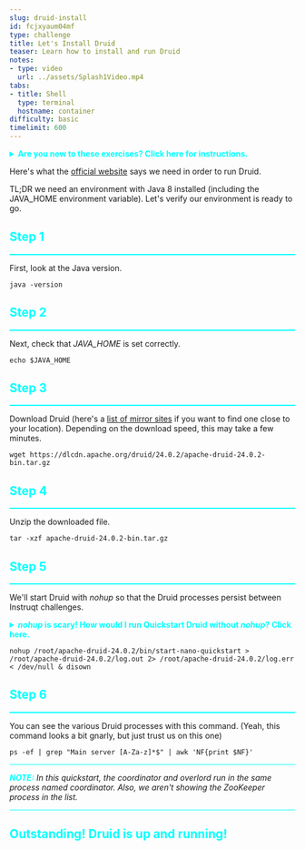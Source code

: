 ```yaml
---
slug: druid-install
id: fcjxyaum04mf
type: challenge
title: Let's Install Druid
teaser: Learn how to install and run Druid
notes:
- type: video
  url: ../assets/Splash1Video.mp4
tabs:
- title: Shell
  type: terminal
  hostname: container
difficulty: basic
timelimit: 600
---
```


<details>
  <summary style="color:cyan"><b>Are you new to these exercises? Click here for instructions.</b></summary>
<hr style="background-color:cyan">
These exercises allow you to actually <i>do</i> the tasks involved in learning Druid within the comfort of your browser!<br><br>
Click on the command boxes to copy the commands to your clipboard.
Then, paste the commands in the terminal to execute them.
That's all there is to it! Enjoy!
<hr style="background-color:cyan">
</details>

Here's what the [official website](https://druid.apache.org/docs/24.0.2/tutorials/index.html#requirements) says we need in order to run Druid.

TL;DR we need an environment with Java 8 installed (including the JAVA_HOME environment variable).
Let's verify our environment is ready to go.

<h2 style="color:cyan">Step 1</h2><hr style="color:cyan;background-color:cyan;height:2px">

First, look at the Java version.

```
java -version
```

<h2 style="color:cyan">Step 2</h2><hr style="color:cyan;background-color:cyan;height:2px">

Next, check that <i>JAVA_HOME</i> is set correctly.

```
echo $JAVA_HOME
```

<h2 style="color:cyan">Step 3</h2><hr style="color:cyan;background-color:cyan;height:2px">

Download Druid (here's a [list of mirror sites](https://www.apache.org/dyn/closer.cgi?path=/druid/24.0.2/apache-druid-24.0.2-bin.tar.gz) if you want to find one close to your location).
Depending on the download speed, this may take a few minutes.

```
wget https://dlcdn.apache.org/druid/24.0.2/apache-druid-24.0.2-bin.tar.gz
```

<h2 style="color:cyan">Step 4</h2><hr style="color:cyan;background-color:cyan;height:2px">

Unzip the downloaded file.

```
tar -xzf apache-druid-24.0.2-bin.tar.gz
```

<h2 style="color:cyan">Step 5</h2><hr style="color:cyan;background-color:cyan;height:2px">

We'll start Druid with _nohup_ so that the Druid processes persist between Instruqt challenges.

<details>
  <summary style="color:cyan"><b><i>nohup</i> is scary! How would I run Quickstart Druid without <i>nohup</i>? Click here.</b></summary>
<hr style="background-color:cyan">
Don't let the <code>nohup</code> command scare you.
At its core, here's the real command to start Druid.
<code>/root/apache-druid-24.0.2/bin/start-nano-quickstart</code>
All the other trimmings are just to allow the Druid processes to continue running when we move to the next lab.
<hr style="background-color:cyan">
</details>

```
nohup /root/apache-druid-24.0.2/bin/start-nano-quickstart > /root/apache-druid-24.0.2/log.out 2> /root/apache-druid-24.0.2/log.err < /dev/null & disown
```

<h2 style="color:cyan">Step 6</h2><hr style="color:cyan;background-color:cyan;height:2px">

You can see the various Druid processes with this command.
(Yeah, this command looks a bit gnarly, but just trust us on this one)

```
ps -ef | grep "Main server [A-Za-z]*$" | awk 'NF{print $NF}'
```

<hr style="background-color:cyan">
<p><span style="color:cyan"><strong><em>NOTE:</em></strong></span> <i>In this quickstart, the coordinator and overlord run in the same process named coordinator.
Also, we aren't showing the ZooKeeper process in the list.</i></p>
<hr style="background-color:cyan">


<h2 style="color:cyan">Outstanding! Druid is up and running!</h2>
